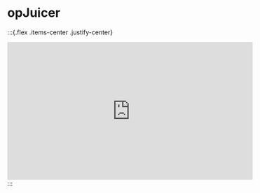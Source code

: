 # opJuicer

:::{.flex .items-center .justify-center}
<iframe width="560" height="315" src="https://www.youtube.com/embed/O5W2TMFiKpo" title="YouTube video player" frameborder="0" allow="accelerometer; autoplay; clipboard-write; encrypted-media; gyroscope; picture-in-picture" allowfullscreen></iframe>
:::
